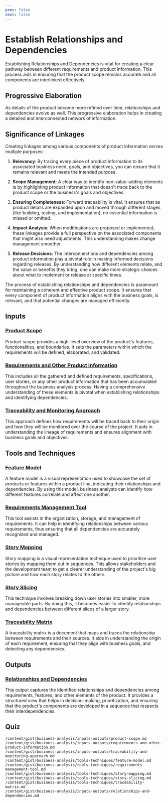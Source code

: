 ```yaml
---
prev: false
next: false
---
```


# Establish Relationships and Dependencies

Establishing Relationships and Dependencies is vital for creating a clear pathway between different requirements and product information. This process aids in ensuring that the product scope remains accurate and all components are interlinked effectively.

## Progressive Elaboration

As details of the product become more refined over time, relationships and dependencies evolve as well. This progressive elaboration helps in creating a detailed and interconnected network of information.

## Significance of Linkages

Creating linkages among various components of product information serves multiple purposes:

1. **Relevancy**: By tracing every piece of product information to its associated business need, goals, and objectives, you can ensure that it remains relevant and meets the intended purpose.

2. **Scope Management**: A clear way to identify non-value-adding elements is by highlighting product information that doesn't trace back to the product scope or the business's goals and objectives.

3. **Ensuring Completeness**: Forward traceability is vital. It ensures that as product details are expanded upon and moved through different stages (like building, testing, and implementation), no essential information is missed or omitted.

4. **Impact Analysis**: When modifications are proposed or implemented, these linkages provide a full perspective on the associated components that might also need adjustments. This understanding makes change management smoother.

5. **Release Decisions**: The interconnections and dependencies among product information play a pivotal role in making informed decisions regarding releases. By understanding how different elements relate, and the value or benefits they bring, one can make more strategic choices about what to implement or release at specific times.

The process of establishing relationships and dependencies is paramount for maintaining a coherent and effective product scope. It ensures that every component of product information aligns with the business goals, is relevant, and that potential changes are managed efficiently.

## Inputs

### [Product Scope](/content/gist/business-analysis/inputs-outputs/product-scope.md)

Product scope provides a high-level overview of the product's features, functionalities, and boundaries. It sets the parameters within which the requirements will be defined, elaborated, and validated.

### [Requirements and Other Product Information](/content/gist/business-analysis/inputs-outputs/requirements-and-other-product-information.md)

This includes all the gathered and defined requirements, specifications, user stories, or any other product information that has been accumulated throughout the business analysis process. Having a comprehensive understanding of these elements is pivotal when establishing relationships and identifying dependencies.

### [Traceability and Monitoring Approach](/content/gist/business-analysis/inputs-outputs/traceability-and-monitoring-approach.md)

This approach defines how requirements will be traced back to their origin and how they will be monitored over the course of the project. It aids in understanding the lineage of requirements and ensures alignment with business goals and objectives.

## Tools and Techniques

### [Feature Model](/content/gist/business-analysis/tools-techniques/feature-model.md)

A feature model is a visual representation used to showcase the set of products or features within a product line, indicating their relationships and dependencies. By using this model, business analysts can identify how different features correlate and affect one another.

### [Requirements Management Tool](/content/gist/business-analysis/tools-techniques/requirements-management-tool.md)

This tool assists in the organization, storage, and management of requirements. It can help in identifying relationships between various requirements, thus ensuring that all dependencies are accurately recognized and managed.

### [Story Mapping](/content/gist/business-analysis/tools-techniques/story-mapping.md)

Story mapping is a visual representation technique used to prioritize user stories by mapping them out in sequences. This allows stakeholders and the development team to get a clearer understanding of the project's big picture and how each story relates to the others.

### [Story Slicing](/content/gist/business-analysis/tools-techniques/story-slicing.md)

This technique involves breaking down user stories into smaller, more manageable parts. By doing this, it becomes easier to identify relationships and dependencies between different slices of a larger story.

### [Traceability Matrix](/content/gist/business-analysis/tools-techniques/traceability-matrix.md)

A traceability matrix is a document that maps and traces the relationship between requirements and their sources. It aids in understanding the origin of each requirement, ensuring that they align with business goals, and detecting any dependencies.

## Outputs

### [Relationships and Dependencies](/content/gist/business-analysis/inputs-outputs/relationships-and-dependencies.md)

This output captures the identified relationships and dependencies among requirements, features, and other elements of the product. It provides a structured view that helps in decision-making, prioritization, and ensuring that the product's components are developed in a sequence that respects their interdependencies.

## Quiz

```quiz
/content/gist/business-analysis/inputs-outputs/product-scope.md
/content/gist/business-analysis/inputs-outputs/requirements-and-other-product-information.md
/content/gist/business-analysis/inputs-outputs/traceability-and-monitoring-approach.md
/content/gist/business-analysis/tools-techniques/feature-model.md
/content/gist/business-analysis/tools-techniques/requirements-management-tool.md
/content/gist/business-analysis/tools-techniques/story-mapping.md
/content/gist/business-analysis/tools-techniques/story-slicing.md
/content/gist/business-analysis/tools-techniques/traceability-matrix.md
/content/gist/business-analysis/inputs-outputs/relationships-and-dependencies.md
```
